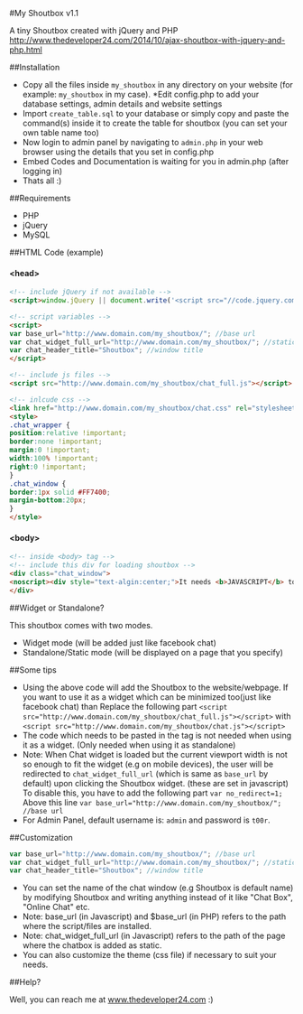 #My Shoutbox v1.1


A tiny Shoutbox created with jQuery and PHP
http://www.thedeveloper24.com/2014/10/ajax-shoutbox-with-jquery-and-php.html


##Installation

* Copy all the files inside ```my_shoutbox``` in any directory on your website (for example: ```my_shoutbox``` in my case).
*Edit config.php to add your database settings, admin details and website settings
* Import ```create_table.sql``` to your database or simply copy and paste the command(s) inside it to create the table for shoutbox (you can set your own table name too)
* Now login to admin panel by navigating to ```admin.php``` in your web browser using the details that you set in config.php
* Embed Codes and Documentation is waiting for you in admin.php (after logging in)
* Thats all :)



##Requirements

* PHP
* jQuery
* MySQL
 


##HTML Code (example)

#### &lt;head&gt;
```html
<!-- include jQuery if not available -->
<script>window.jQuery || document.write('<script src="//code.jquery.com/jquery-1.10.2.min.js"><\/script>')</script>

<!-- script variables -->
<script>
var base_url="http://www.domain.com/my_shoutbox/"; //base url
var chat_widget_full_url="http://www.domain.com/my_shoutbox/"; //static chatbox page url
var chat_header_title="Shoutbox"; //window title
</script>

<!-- include js files -->
<script src="http://www.domain.com/my_shoutbox/chat_full.js"></script>

<!-- inlcude css -->
<link href="http://www.domain.com/my_shoutbox/chat.css" rel="stylesheet" type="text/css" />
<style>
.chat_wrapper {
position:relative !important;
border:none !important;
margin:0 !important;
width:100% !important;
right:0 !important;
}
.chat_window {
border:1px solid #FF7400;
margin-bottom:20px;
}
</style>
```

#### &lt;body&gt;
```html
<!-- inside <body> tag -->
<!-- include this div for loading shoutbox -->
<div class="chat_window">
<noscript><div style="text-algin:center;">It needs <b>JAVASCRIPT</b> to be enabled to access this page. Please <a target="_blank" href="http://enable-javascript.com/">enable javascript</a></div></noscript>
</div>
```



##Widget or Standalone?

This shoutbox comes with two modes.
* Widget mode (will be added just like facebook chat)
* Standalone/Static mode (will be displayed on a page that you specify)
 


##Some tips

* Using the above code will add the Shoutbox to the website/webpage. If you want to use it as a widget which can be minimized too(just like facebook chat) than Replace the following part 
```<script src="http://www.domain.com/my_shoutbox/chat_full.js"></script>```
with
```<script src="http://www.domain.com/my_shoutbox/chat.js"></script>```
* The code which needs to be pasted in the <body> tag is not needed when using it as a widget. (Only needed when using it as standalone)
* Note: When Chat widget is loaded but the current viewport width is not so enough to fit the widget (e.g on mobile devices), the user will be redirected to ```chat_widget_full_url``` (which is same as ```base_url``` by default) upon clicking the Shoutbox widget. (these are set in javascript)
To disable this, you have to add the following part 
```var no_redirect=1;```
Above this line 
```var base_url="http://www.domain.com/my_shoutbox/"; //base url```
* For Admin Panel, default username is: ```admin``` and password is ```t00r```.

##Customization

```javascript
var base_url="http://www.domain.com/my_shoutbox/"; //base url
var chat_widget_full_url="http://www.domain.com/my_shoutbox/"; //static chatbox page url
var chat_header_title="Shoutbox"; //window title
```
* You can set the name of the chat window (e.g Shoutbox is default name) by modifying Shoutbox and writing anything instead of it like "Chat Box", "Online Chat" etc.
* Note: base_url (in Javascript) and $base_url (in PHP) refers to the path where the script/files are installed. 
* Note: chat_widget_full_url (in Javascript) refers to the path of the page where the chatbox is added as static.
* You can also customize the theme (css file) if necessary to suit your needs.
 


##Help?

Well, you can reach me at www.thedeveloper24.com :)
